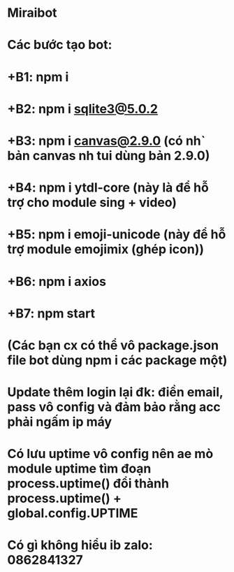 # Miraibot
# Các bước tạo bot:
# +B1: npm i
# +B2: npm i sqlite3@5.0.2
# +B3: npm i canvas@2.9.0 (có nh` bản canvas nh tui dùng bản 2.9.0)
# +B4: npm i ytdl-core (này là để hỗ trợ cho module sing + video)
# +B5: npm i emoji-unicode (này để hỗ trợ module emojimix (ghép icon))
# +B6: npm i axios
# +B7: npm start
# (Các bạn cx có thể vô package.json file bot dùng npm i các package một)
#
# Update thêm login lại đk: điền email, pass vô config và đảm bảo rằng acc phải ngấm ip máy
# Có lưu uptime vô config nên ae mò module uptime tìm đoạn process.uptime() đổi thành process.uptime() + global.config.UPTIME
# Có gì không hiểu ib zalo: 0862841327

